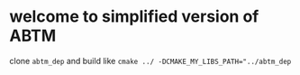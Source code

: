 # welcome to simplified version of ABTM

clone `abtm_dep` and build like `cmake ../ -DCMAKE_MY_LIBS_PATH="../abtm_dep`
